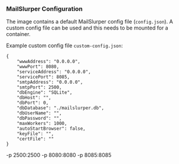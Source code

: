 
 
### MailSlurper Configuration
The image contains a default MailSlurper config file (`config.json`). A custom config file can be used and this needs to be mounted for a container.

Example custom config file `custom-config.json`:
```
{
    "wwwAddress": "0.0.0.0",
    "wwwPort": 8080,
    "serviceAddress": "0.0.0.0",
    "servicePort": 8085,
    "smtpAddress": "0.0.0.0",
    "smtpPort": 2500,
    "dbEngine": "SQLite",
    "dbHost": "",
    "dbPort": 0,
    "dbDatabase": "./mailslurper.db",
    "dbUserName": "",
    "dbPassword": "",
    "maxWorkers": 1000,
    "autoStartBrowser": false,
    "keyFile": "",
    "certFile": ""
}
```

-p 2500:2500 -p 8080:8080 -p 8085:8085



